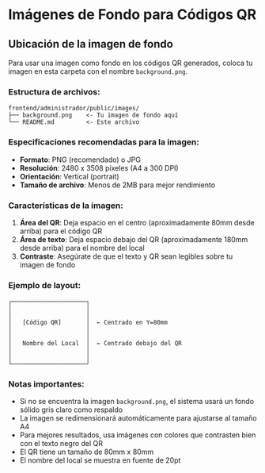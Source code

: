 # Imágenes de Fondo para Códigos QR

## Ubicación de la imagen de fondo

Para usar una imagen como fondo en los códigos QR generados, coloca tu imagen en esta carpeta con el nombre `background.png`.

### Estructura de archivos:
```
frontend/administrador/public/images/
├── background.png    <- Tu imagen de fondo aquí
└── README.md         <- Este archivo
```

### Especificaciones recomendadas para la imagen:

- **Formato**: PNG (recomendado) o JPG
- **Resolución**: 2480 x 3508 píxeles (A4 a 300 DPI)
- **Orientación**: Vertical (portrait)
- **Tamaño de archivo**: Menos de 2MB para mejor rendimiento

### Características de la imagen:

1. **Área del QR**: Deja espacio en el centro (aproximadamente 80mm desde arriba) para el código QR
2. **Área de texto**: Deja espacio debajo del QR (aproximadamente 180mm desde arriba) para el nombre del local
3. **Contraste**: Asegúrate de que el texto y QR sean legibles sobre tu imagen de fondo

### Ejemplo de layout:
```
┌─────────────────────┐
│                     │
│                     │
│   [Código QR]       │  ← Centrado en Y=80mm
│                     │
│                     │
│   Nombre del Local  │  ← Centrado debajo del QR
│                     │
│                     │
└─────────────────────┘
```

### Notas importantes:

- Si no se encuentra la imagen `background.png`, el sistema usará un fondo sólido gris claro como respaldo
- La imagen se redimensionará automáticamente para ajustarse al tamaño A4
- Para mejores resultados, usa imágenes con colores que contrasten bien con el texto negro del QR
- El QR tiene un tamaño de 80mm x 80mm
- El nombre del local se muestra en fuente de 20pt 